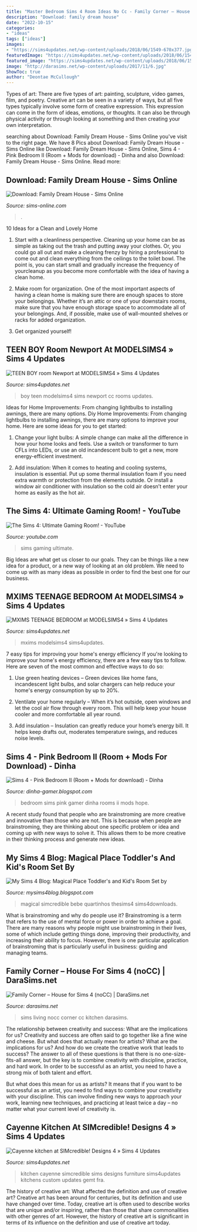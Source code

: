 ```yaml
---
title: "Master Bedroom Sims 4 Room Ideas No Cc - Family Corner – House For Sims 4 (nocc)"
description: "Download: family dream house"
date: "2022-10-15"
categories:
- "ideas"
tags: ["ideas"]
images:
- "https://sims4updates.net/wp-content/uploads/2018/06/1549-670x377.jpg"
featuredImage: "https://sims4updates.net/wp-content/uploads/2018/06/1549-670x377.jpg"
featured_image: "https://sims4updates.net/wp-content/uploads/2018/06/1549-670x377.jpg"
image: "http://darasims.net/wp-content/uploads/2017/11/6.jpg"
ShowToc: true
author: "Deontae McCullough"
---
```



Types of art: There are five types of art: painting, sculpture, video games, film, and poetry.
Creative art can be seen in a variety of ways, but all five types typically involve some form of creative expression. This expression can come in the form of ideas, emotions, or thoughts. It can also be through physical activity or through looking at something and then creating your own interpretation.

	

		
searching about Download: Family Dream House - Sims Online you've visit to the right page. We have 8 Pics about Download: Family Dream House - Sims Online like Download: Family Dream House - Sims Online, Sims 4 - Pink Bedroom II (Room + Mods for download) - Dinha and also Download: Family Dream House - Sims Online. Read more:
		
    
## Download: Family Dream House - Sims Online

<img loading=lazy src="https://sims-online.com/wp-content/uploads/2015/05/family-dream-house-living-room.jpg" onerror="this.onerror=null;this.src='https://tse4.mm.bing.net/th?id=OIP.VsRL4rEddVh4w8g4CexZWgHaEE&amp;pid=15.1';" alt="Download: Family Dream House - Sims Online">

_Source: sims-online.com_

>. 

	

10 Ideas for a Clean and Lovely Home
1. Start with a cleanliness perspective. Cleaning up your home can be as simple as taking out the trash and putting away your clothes. Or, you could go all out and make a cleaning frenzy by hiring a professional to come out and clean everything from the ceilings to the toilet bowl. The point is, you can start small and gradually increase the frequency of yourcleanup as you become more comfortable with the idea of having a clean home.
2. Make room for organization. One of the most important aspects of having a clean home is making sure there are enough spaces to store your belongings. Whether it’s an attic or one of your downstairs rooms, make sure that you have enough storage space to accommodate all of your belongings. And, if possible, make use of wall-mounted shelves or racks for added organization.

3. Get organized yourself!

    
## TEEN BOY Room Newport At MODELSIMS4 » Sims 4 Updates

<img loading=lazy src="https://sims4updates.net/wp-content/uploads/2018/06/1549-670x377.jpg" onerror="this.onerror=null;this.src='https://tse2.mm.bing.net/th?id=OIP.5uAZVe2HIq23AAVMl1RxeAHaEK&amp;pid=15.1';" alt="TEEN BOY room Newport at MODELSIMS4 » Sims 4 Updates">

_Source: sims4updates.net_

>boy teen modelsims4 sims newport cc rooms updates. 

	

Ideas for Home Improvements: From changing lightbulbs to installing awnings, there are many options.
Diy Home Improvements: From changing lightbulbs to installing awnings, there are many options to improve your home. Here are some ideas for you to get started: 
1. Change your light bulbs: A simple change can make all the difference in how your home looks and feels. Use a switch or transformer to turn CFLs into LEDs, or use an old incandescent bulb to get a new, more energy-efficient investment. 

2. Add insulation: When it comes to heating and cooling systems, insulation is essential. Put up some thermal insulation foam if you need extra warmth or protection from the elements outside. Or install a window air conditioner with insulation so the cold air doesn’t enter your home as easily as the hot air. 


    
## The Sims 4: Ultimate Gaming Room! - YouTube

<img loading=lazy src="https://i.ytimg.com/vi/pw9qY_-b9lo/maxresdefault.jpg" onerror="this.onerror=null;this.src='https://tse3.mm.bing.net/th?id=OIP.gbU4DwfI28Ib6cARUz8-5AHaEK&amp;pid=15.1';" alt="The Sims 4: Ultimate Gaming Room! - YouTube">

_Source: youtube.com_

>sims gaming ultimate. 

	

Big Ideas are what get us closer to our goals. They can be things like a new idea for a product, or a new way of looking at an old problem. We need to come up with as many ideas as possible in order to find the best one for our business.

    
## MXIMS TEENAGE BEDROOM At MODELSIMS4 » Sims 4 Updates

<img loading=lazy src="http://sims4updates.net/wp-content/uploads/2020/09/8515.jpg" onerror="this.onerror=null;this.src='https://tse1.mm.bing.net/th?id=OIP.4BrSqhmBJE-_yrS1nil7EQHaEK&amp;pid=15.1';" alt="MXIMS TEENAGE BEDROOM at MODELSIMS4 » Sims 4 Updates">

_Source: sims4updates.net_

>mxims modelsims4 sims4updates. 

	

7 easy tips for improving your home's energy efficiency
If you're looking to improve your home's energy efficiency, there are a few easy tips to follow. Here are seven of the most common and effective ways to do so:
1) Use green heating devices – Green devices like home fans, incandescent light bulbs, and solar chargers can help reduce your home's energy consumption by up to 20%.

2) Ventilate your home regularly – When it’s hot outside, open windows and let the cool air flow through every room. This will help keep your house cooler and more comfortable all year round.

3) Add insulation – Insulation can greatly reduce your home’s energy bill. It helps keep drafts out, moderates temperature swings, and reduces noise levels.

    
## Sims 4 - Pink Bedroom II (Room + Mods For Download) - Dinha

<img loading=lazy src="https://1.bp.blogspot.com/-SMoK-3wuzEE/WChQN8zceSI/AAAAAAAACsQ/rPgEs8JQvek3jjVfcsN4pPTLK156_XVJgCLcB/s1600/2.jpg" onerror="this.onerror=null;this.src='https://tse1.mm.bing.net/th?id=OIP.vxiZzp-yF9GGKivw_ksbRQHaES&amp;pid=15.1';" alt="Sims 4 - Pink Bedroom II (Room + Mods for download) - Dinha">

_Source: dinha-gamer.blogspot.com_

>bedroom sims pink gamer dinha rooms ii mods hope. 

	

A recent study found that people who are brainstroming are more creative and innovative than those who are not. This is because when people are brainstroming, they are thinking about one specific problem or idea and coming up with new ways to solve it. This allows them to be more creative in their thinking process and generate new ideas.

    
## My Sims 4 Blog: Magical Place Toddler&#039;s And Kid&#039;s Room Set By

<img loading=lazy src="https://3.bp.blogspot.com/-eOSJPuQGI70/WOGZ7lWTNvI/AAAAAAAIi14/lGbclopPc9YgP_HV_1cMl8vZPud5HJpiACLcB/s1600/magical_GDE3.jpg" onerror="this.onerror=null;this.src='https://tse1.mm.bing.net/th?id=OIP.M09TTuE9EnAB6SbOddrHkwHaFP&amp;pid=15.1';" alt="My Sims 4 Blog: Magical Place Toddler&#039;s and Kid&#039;s Room Set by">

_Source: mysims4blog.blogspot.com_

>magical simcredible bebe quartinhos thesims4 sims4downloads. 

	

What is brainstroming and why do people use it?
Brainstroming is a term that refers to the use of mental force or power in order to achieve a goal. There are many reasons why people might use brainstroming in their lives, some of which include getting things done, improving their productivity, and increasing their ability to focus. However, there is one particular application of brainstroming that is particularly useful in business: guiding and managing teams.

    
## Family Corner – House For Sims 4 (noCC) | DaraSims.net

<img loading=lazy src="http://darasims.net/wp-content/uploads/2017/11/6.jpg" onerror="this.onerror=null;this.src='https://tse3.mm.bing.net/th?id=OIP.L-eMj7FcT89xt1_cKySc0QHaEn&amp;pid=15.1';" alt="Family Corner – House for Sims 4 (noCC) | DaraSims.net">

_Source: darasims.net_

>sims living nocc corner cc kitchen darasims. 

	

The relationship between creativity and success: What are the implications for us?
Creativity and success are often said to go together like a fine wine and cheese. But what does that actually mean for artists? What are the implications for us? And how do we create the creative work that leads to success?
The answer to all of these questions is that there is no one-size-fits-all answer, but the key is to combine creativity with discipline, practice, and hard work. In order to be successful as an artist, you need to have a strong mix of both talent and effort.

But what does this mean for us as artists? It means that if you want to be successful as an artist, you need to find ways to combine your creativity with your discipline. This can involve finding new ways to approach your work, learning new techniques, and practicing at least twice a day – no matter what your current level of creativity is.

    
## Cayenne Kitchen At SIMcredible! Designs 4 » Sims 4 Updates

<img loading=lazy src="http://sims4updates.net/wp-content/uploads/2017/07/2371.jpg" onerror="this.onerror=null;this.src='https://tse4.mm.bing.net/th?id=OIP.ZDOvxtZjsHgkixjAU0SJYAHaFP&amp;pid=15.1';" alt="Cayenne kitchen at SIMcredible! Designs 4 » Sims 4 Updates">

_Source: sims4updates.net_

>kitchen cayenne simcredible sims designs furniture sims4updates kitchens custom updates gemt fra. 

	

The history of creative art: What affected the definition and use of creative art?
Creative art has been around for centuries, but its definition and use have changed over time. Today, creative art is often used to describe works that are unique and/or inspiring, rather than those that share commonalities with other genres of art. However, the history of creative art is significant in terms of its influence on the definition and use of creative art today.

